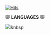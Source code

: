  [![Hits](https://hits.seeyoufarm.com/api/count/incr/badge.svg?url=https%3A%2F%2Fgithub.com%2Fgjbae1212%2Fhit-counter&count_bg=%2372D1B4&title_bg=%23AB97E1&icon=iconify.svg&icon_color=%23FFFFFF&title=hits&edge_flat=false)](https://hits.seeyoufarm.com)
 
 😸 **LANGUAGES** 😸
 
<img src="https://img.shields.io/badge/Python-#3776AB?style=flat-square&logo=simpleiconsPython&logoColor=white"/></a>&nbsp 
